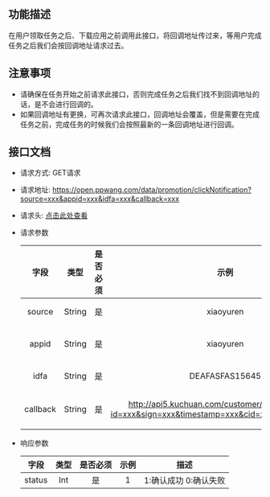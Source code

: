 ## 功能描述
在用户领取任务之后、下载应用之前调用此接口，将回调地址传过来，等用户完成任务之后我们会按回调地址请求过去。

## 注意事项
- 请确保在任务开始之前请求此接口，否则完成任务之后我们找不到回调地址的话，是不会进行回调的。
- 如果回调地址有更换，可再次请求此接口，回调地址会覆盖，但是需要在完成任务之前，完成任务的时候我们会按照最新的一条回调地址进行回调。

## 接口文档

- 请求方式: GET请求
- 请求地址: https://open.ppwang.com/data/promotion/clickNotification?source=xxx&appid=xxx&idfa=xxx&callback=xxx
- 请求头: [点击此处查看](http://192.168.1.92/java-service/pp-open-docs/blob/feature/0.0.1/docs/%E7%BB%9F%E4%B8%80%E8%AF%B7%E6%B1%82%E5%A4%B4%E9%83%A8%E5%8F%8A%E7%AD%BE%E5%90%8D%E6%96%B9%E5%BC%8F.md)
- 请求参数

  字段  |  类型  |  是否必须  |  示例  |  描述  
  :------------------------------:|:---------------:|:------:|:-----------------------------------:|-----------------------------------
  source |  String  |  是  | xiaoyuren |  推广渠道名称
  appid  |  String  |  是  | xiaoyuren |  应用AppStore的id
  idfa   |  String  |  是  | DEAFASFAS15645 |  用户广告标识符
  callback   |  String  |  是  | http://api5.kuchuan.com/customer/activeCallback?id=xxx&sign=xxx&timestamp=xxx&cid=xxx&customerid=xxx |  回调地址(完整地址)

- 响应参数

  字段  |  类型  |  是否必须  |  示例  |  描述
  :------------------------------:|:---------------:|:------:|:-----------------------------------:|-----------------------------------
  status |  Int  |  是  | 1 |  1:确认成功 0:确认失败

